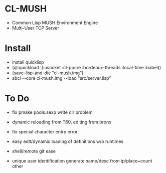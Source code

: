 # CL-MUSH

* Common Lisp MUSH Environment Engine
* Multi-User TCP Server

# Install
* install quicklisp
* (ql:quickload '(:usocket :cl-ppcre :bordeaux-threads :local-time :babel))
* (save-lisp-and-die "cl-mush.img")
* sbcl --core cl-mush.img --load "src/server.lisp"


# To Do
* fix pmake pools.sexp write dir problem

* dynamic reloading from T60, editing from bronx

* fix special character entry error


* easy edit/dynamic loading of definitions w/o runtimes
* shell/remote git ease
* unique user identification generate name/desc from ip/place+count other